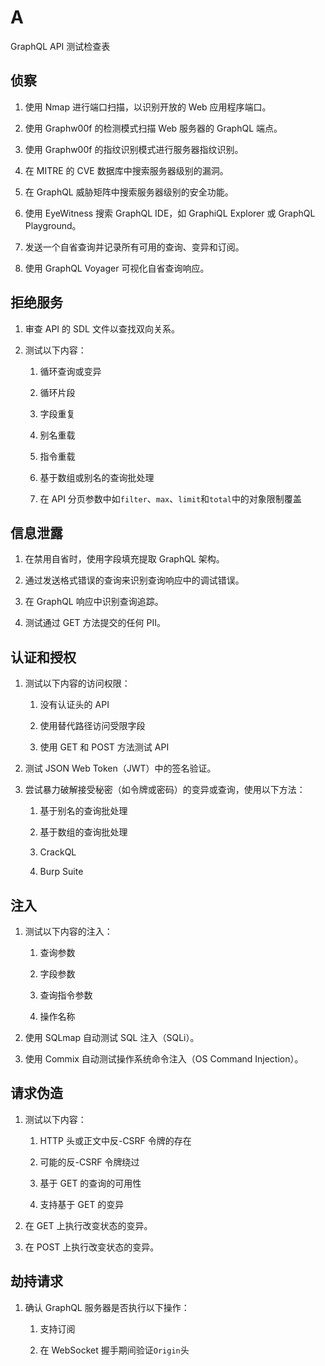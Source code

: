 # A

GraphQL API 测试检查表

## 侦察

1.  使用 Nmap 进行端口扫描，以识别开放的 Web 应用程序端口。

1.  使用 Graphw00f 的检测模式扫描 Web 服务器的 GraphQL 端点。

1.  使用 Graphw00f 的指纹识别模式进行服务器指纹识别。

1.  在 MITRE 的 CVE 数据库中搜索服务器级别的漏洞。

1.  在 GraphQL 威胁矩阵中搜索服务器级别的安全功能。

1.  使用 EyeWitness 搜索 GraphQL IDE，如 GraphiQL Explorer 或 GraphQL Playground。

1.  发送一个自省查询并记录所有可用的查询、变异和订阅。

1.  使用 GraphQL Voyager 可视化自省查询响应。

## 拒绝服务

1.  审查 API 的 SDL 文件以查找双向关系。

1.  测试以下内容：

    1.  循环查询或变异

    1.  循环片段

    1.  字段重复

    1.  别名重载

    1.  指令重载

    1.  基于数组或别名的查询批处理

    1.  在 API 分页参数中如`filter`、`max`、`limit`和`total`中的对象限制覆盖

## 信息泄露

1.  在禁用自省时，使用字段填充提取 GraphQL 架构。

1.  通过发送格式错误的查询来识别查询响应中的调试错误。

1.  在 GraphQL 响应中识别查询追踪。

1.  测试通过 GET 方法提交的任何 PII。

## 认证和授权

1.  测试以下内容的访问权限：

    1.  没有认证头的 API

    1.  使用替代路径访问受限字段

    1.  使用 GET 和 POST 方法测试 API

1.  测试 JSON Web Token（JWT）中的签名验证。

1.  尝试暴力破解接受秘密（如令牌或密码）的变异或查询，使用以下方法：

    1.  基于别名的查询批处理

    1.  基于数组的查询批处理

    1.  CrackQL

    1.  Burp Suite

## 注入

1.  测试以下内容的注入：

    1.  查询参数

    1.  字段参数

    1.  查询指令参数

    1.  操作名称

1.  使用 SQLmap 自动测试 SQL 注入（SQLi）。

1.  使用 Commix 自动测试操作系统命令注入（OS Command Injection）。

## 请求伪造

1.  测试以下内容：

    1.  HTTP 头或正文中反-CSRF 令牌的存在

    1.  可能的反-CSRF 令牌绕过

    1.  基于 GET 的查询的可用性

    1.  支持基于 GET 的变异

1.  在 GET 上执行改变状态的变异。

1.  在 POST 上执行改变状态的变异。

## 劫持请求

1.  确认 GraphQL 服务器是否执行以下操作：

    1.  支持订阅

    1.  在 WebSocket 握手期间验证`Origin`头
